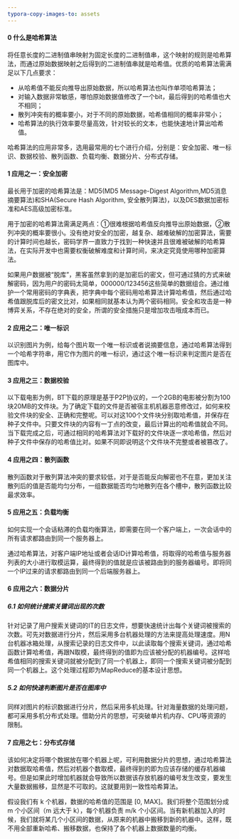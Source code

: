 ```yaml
---
typora-copy-images-to: assets
---
```


#### 0 什么是哈希算法

将任意长度的二进制值串映射为固定长度的二进制值串，这个映射的规则是哈希算法，而通过原始数据映射之后得到的二进制值串就是哈希值。优质的哈希算法需满足以下几点要求：

- 从哈希值不能反向推导出原始数据，所以哈希算法也叫作单项哈希算法；
- 对输入数据非常敏感，哪怕原始数据值修改了一个bit，最后得到的哈希值也大不相同；
- 散列冲突有的概率要小，对于不同的原始数据，哈希值相同的概率非常小；
- 哈希算法的执行效率要尽量高效，针对较长的文本，也能快速地计算出哈希值。

哈希算法的应用非常多，选用最常用的七个进行介绍，分别是：安全加密、唯一标识、数据校验、散列函数、负载均衡、数据分片、分布式存储。

#### 1 应用之一：安全加密

最长用于加密的哈希算法是：MD5(MD5 Message-Digest Algorithm,MD5消息摘要算法)和SHA(Secure Hash Algorithm, 安全散列算法)，以及DES数据加密标准和AES高级加密标准。

用于加密的哈希算法需满足两点：①很难根据哈希值反向推导出原始数据，②散列冲突的概率要很小。没有绝对安全的加密，越复杂、越难破解的加密算法，需要的计算时间也越长，密码学界一直致力于找到一种快速并且很难被破解的哈希算法，在实际开发中也需要权衡破解难度和计算时间，来决定究竟使用哪种加密算法。

如果用户数据被“脱库”，黑客虽然拿到的是加密后的密文，但可通过猜的方式来破解密码，因为用户的密码太简单，000000/123456这些简单的数据组合。通过维护一个常用密码的字典表，把字典中每个密码用哈希算法计算哈希值，然后通过哈希值跟脱库后的密文比对，如果相同就基本认为两个密码相同。安全和攻击是一种博弈关系，不存在绝对的安全，所谓的安全措施只是增加攻击哦成本而已。

#### 2 应用之二：唯一标识

以识别图片为例，给每个图片取一个唯一标识或者说摘要信息，通过哈希算法得到一个哈希字符串，用它作为图片的唯一标识，通过这个唯一标识来判定图片是否在图库中。

#### 3 应用之三：数据校验

以下载电影为例，BT下载的原理是基于P2P协议的，一个2GB的电影被分割为100块20MB的文件块。为了确定下载的文件是否被宿主机机器恶意修改过，如何来校验文件块的安全、正确和完整呢。可以对这100个文件块分别取哈希值，并保存在种子文件中。只要文件块的内容有一丁点的改变，最后计算出的哈希值就会不同。当下载完成之后，可通过相同的哈希算法对下载好的文件块逐一求哈希值，然后对种子文件中保存的哈希值比对。如果不同即说明这个文件块不完整或者被篡改了。

#### 4 应用之四：散列函数

散列函数对于散列算法冲突的要求较低，对于是否能反向解密也不在意，更加关注散列后的值是否能均匀分布，一组数据能否均匀地散列在各个槽中，散列函数比较最求效率。

#### 5 应用之五：负载均衡

如何实现一个会话粘滞的负载均衡算法，即需要在同一个客户端上，一次会话中的所有请求都路由到同一个服务器上。

通过哈希算法，对客户端IP地址或者会话ID计算哈希值，将取得的哈希值与服务器列表的大小进行取模运算，最终得到的值就是应该被路由到的服务器编号。即将同一个IP过来的请求都路由到同一个后端服务器上。

#### 6 应用之六：数据分片

##### 6.1 如何统计搜索关键词出现的次数

针对记录了用户搜索关键词的IT的日志文件，想要快速统计出每个关键词被搜索的次数。可先对数据进行分片，然后采用多台机器处理的方法来提高处理速度。用N台机器冰箱处理，从搜索记录的日志文件中，以此读取每个搜索关键词，通过哈希函数计算哈希值，再跟N取模，最终得到的值即为应该被分配的机器编号。这样哈希值相同的搜索关键词就被分配到了同一个机器上，即同一个搜索关键词被分配到同一个机器上。这个处理过程即为MapReduce的基本设计思想。

##### 5.2 如何快速判断图片是否在图库中

同样对图片的标识数据进行分片，然后采用多机处理。针对海量数据的处理问题，都可采用多机分布式处理。借助分片的思想，可突破单片机内存、CPU等资源的限制。

#### 7 应用之七：分布式存储

该如何决定将哪个数据放在哪个机器上呢，可利用数据分片的思想，通过哈希算法对数据取哈希值，然后对机器个数取模，最终得到的即为应该存储的缓存机器编号。但是如果此时增加机器就会导致所以数据该存放机器的编号发生改变，要发生大量数据搬移，显然是不可取的。这就要用到一致性哈希算法。

假设我们有 k 个机器，数据的哈希值的范围是 [0, MAX]。我们将整个范围划分成 m 个小区间（m 远大于 k），每个机器负责 m/k 个小区间。当有新机器加入的时候，我们就将某几个小区间的数据，从原来的机器中搬移到新的机器中。这样，既不用全部重新哈希、搬移数据，也保持了各个机器上数据数量的均衡。